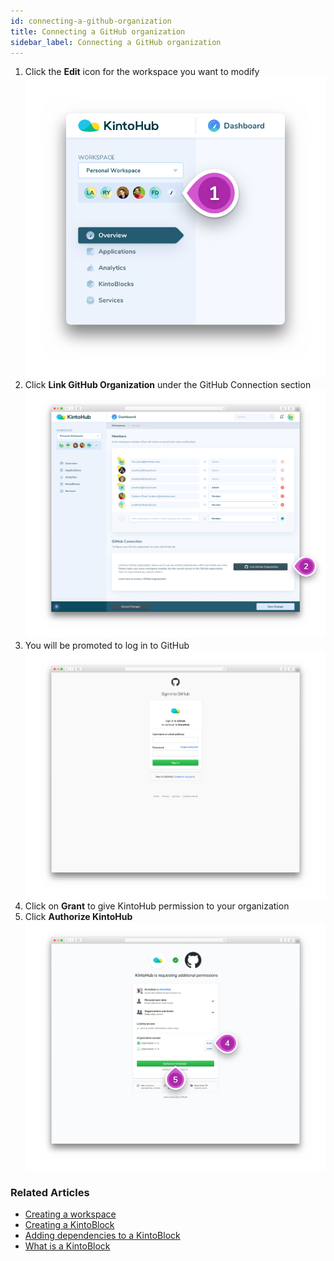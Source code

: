 ```yaml
---
id: connecting-a-github-organization
title: Connecting a GitHub organization
sidebar_label: Connecting a GitHub organization
---
```


1. Click the **Edit** icon for the workspace you want to modify
![Screenshot - Edit Workspace](/docs/assets/connecting-a-github-organization-1.png)
2. Click **Link GitHub Organization** under the GitHub Connection section
![Screenshot - Link GitHub Organization](/docs/assets/connecting-a-github-organization-2.png)
3. You will be promoted to log in to GitHub
![Screenshot - Authorize KintoHub](/docs/assets/connecting-a-github-organization-3.png)
4. Click on **Grant** to give KintoHub permission to your organization
5. Click **Authorize KintoHub**
![Screenshot - Authorize KintoHub](/docs/assets/connecting-a-github-organization-4-5.png)

### Related Articles

* [Creating a workspace](creating-a-workspace.md)
* [Creating a KintoBlock](creating-a-kintoblock.md)
* [Adding dependencies to a KintoBlock](adding-dependencies-kintoblock.md)
* [What is a KintoBlock](what-is-a-kintoblock.md)
